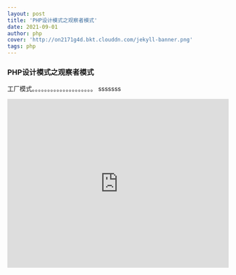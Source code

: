 ```yaml
---
layout: post
title: 'PHP设计模式之观察者模式'
date: 2021-09-01
author: php
cover: 'http://on2171g4d.bkt.clouddn.com/jekyll-banner.png'
tags: php
---
```




### PHP设计模式之观察者模式
工厂模式。。。。。。。。。。。。。。。。。。。。
sssssss
<iframe type="text/html" width="100%" height="385" src="http://www.youtube.com/embed/gfmjMWjn-Xg" frameborder="0"></iframe>